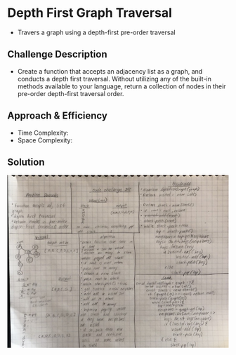 # Depth First Graph Traversal
* Travers a graph using a depth-first pre-order traversal

## Challenge Description
* Create a function that accepts an adjacency list as a graph, and conducts a depth first traversal. Without utilizing any of the built-in methods available to your language, return a collection of nodes in their pre-order depth-first traversal order.

## Approach & Efficiency
* Time Complexity: 
* Space Complexity: 

## Solution
![Whiteboard](../../../assets/depth-first-graph.jpg)